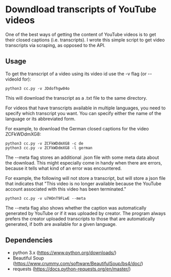 # Downdload transcripts of YouTube videos

One of the best ways of getting the content of YouTube videos is to get their closed captions (i.e. transcripts).
I wrote this simple script to get video transcripts via scraping, as opposed to the API.

## Usage

To get the transcript of a video using its video id use the -v flag (or --videoId for):

```
python3 cc.py -v JDdofhgw04o
```

This will download the transcript as a .txt file to the same directory.

For videos that have transcripts available in multiple languages, you need to specify which transcript you want.
You can specify either the name of the language or its abbreviated form.

For example, to download the German closed captions for the video ZCFkWDdmXG8:

```
python3 cc.py -v ZCFkWDdmXG8 -c de
python3 cc.py -v ZCFkWDdmXG8 -l german 
```

The --meta flag stores an additional .json file with some meta data about the download. This might especially come in handy when there are errors, because it tells what kind of an error was encountered.

For example, the following will not store a transcript, but will store a json file that indicates that "This video is no longer available because the YouTube account associated with this video has been terminated."

```
python3 cc.py -v u7HOnT9FLwE --meta 
```

The --meta flag also shows whether the caption was automatically generated by YouTube or if it was uploaded by creator. The program always prefers the creator uploaded transcripts to those that are automatically generated, if both are available for a given language.

## Dependencies
- python 3.x (https://www.python.org/downloads/)
- Beautiful Soup (https://www.crummy.com/software/BeautifulSoup/bs4/doc/)
- requests (https://docs.python-requests.org/en/master/)
